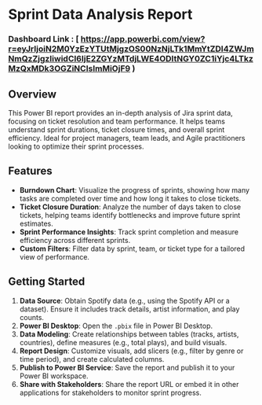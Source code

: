# Sprint Data Analysis Report

### Dashboard Link : [ https://app.powerbi.com/view?r=eyJrIjoiN2M0YzEzYTUtMjgzOS00NzNjLTk1MmYtZDI4ZWJmNmQzZjgzIiwidCI6IjE2ZGYzMTdjLWE4ODItNGY0ZC1iYjc4LTkzMzQxMDk3OGZiNCIsImMiOjF9 )

## Overview
This Power BI report provides an in-depth analysis of Jira sprint data, focusing on ticket resolution and team performance. It helps teams understand sprint durations, ticket closure times, and overall sprint efficiency. Ideal for project managers, team leads, and Agile practitioners looking to optimize their sprint processes.

## Features
- **Burndown Chart**: Visualize the progress of sprints, showing how many tasks are completed over time and how long it takes to close tickets.
- **Ticket Closure Duration**: Analyze the number of days taken to close tickets, helping teams identify bottlenecks and improve future sprint estimates.
- **Sprint Performance Insights**: Track sprint completion and measure efficiency across different sprints.
- **Custom Filters**: Filter data by sprint, team, or ticket type for a tailored view of performance.
  
## Getting Started
1. **Data Source**: Obtain Spotify data (e.g., using the Spotify API or a dataset). Ensure it includes track details, artist information, and play counts.
2. **Power BI Desktop**: Open the `.pbix` file in Power BI Desktop.
3. **Data Modeling**: Create relationships between tables (tracks, artists, countries), define measures (e.g., total plays), and build visuals.
4. **Report Design**: Customize visuals, add slicers (e.g., filter by genre or time period), and create calculated columns.
5. **Publish to Power BI Service**: Save the report and publish it to your Power BI workspace.
6. **Share with Stakeholders**: Share the report URL or embed it in other applications for stakeholders to monitor sprint progress.


